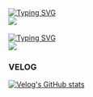 <div>
<a href="https://git.io/typing-svg"><img src="https://readme-typing-svg.demolab.com?font=Fira+Code&pause=1000&width=435&lines=%24+ls+-a+%7C+grep+project-languages" alt="Typing SVG" /></a>
</div>
<div>
<img src="https://github-readme-stats.vercel.app/api/top-langs/?username=mantaGIT&layout=compact">
</div>
<br>

<div>
<a href="https://git.io/typing-svg"><img src="https://readme-typing-svg.demolab.com?font=Fira+Code&pause=1000&width=435&lines=%24+ls+-a+%7C+grep+study-languages" alt="Typing SVG" /></a>
</div>
<div>
  <img src="https://github-readme-stats.vercel.app/api/top-langs/?username=panggin&layout=compact">
</div>

### VELOG

[![Velog's GitHub stats](https://velog-readme-stats.vercel.app/api?name=manta)](https://github.com/eungyeole/velog-readme-stats)


<!--
**mantaGIT/mantaGIT** is a ✨ _special_ ✨ repository because its `README.md` (this file) appears on your GitHub profile.

Here are some ideas to get you started:

- 🔭 I’m currently working on ...
- 🌱 I’m currently learning ...
- 👯 I’m looking to collaborate on ...
- 🤔 I’m looking for help with ...
- 💬 Ask me about ...
- 📫 How to reach me: ...
- 😄 Pronouns: ...
- ⚡ Fun fact: ...
-->
